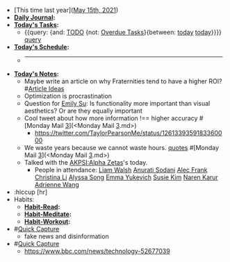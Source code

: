 - [This time last year]([May 15th, 2021](<May 15th, 2021.md>))
- **[Daily Journal](<Daily Journal.md>):**
- **[Today's Tasks](<Today's Tasks.md>):**
    - {{query: {and: [TODO](<TODO.md>) {not: [Overdue Tasks](<Overdue Tasks.md>)}{between: [today](<today.md>) [today](<today.md>)}}}} [query](<query.md>)
- **[Today's Schedule](<Today's Schedule.md>):**
    - ********
- **[Today's Notes](<Today's Notes.md>):**
    - Maybe write an article on why Fraternities tend to have a higher ROI? #[Article Ideas](<Article Ideas.md>)
    - Optimization is procrastination
    - Question for [Emily Su](<Emily Su.md>): Is functionality more important than visual aesthetics? Or are they equally important
    - Cool tweet about how more information !== higher accuracy #[Monday Mail [3](<3.md>)](<Monday Mail [3](<3.md>).md>)
        - https://twitter.com/TaylorPearsonMe/status/1261339359183360000
    - We waste years because we cannot waste hours. [quotes](<quotes.md>) #[Monday Mail [3](<3.md>)](<Monday Mail [3](<3.md>).md>)
    - Talked with the [AKPSI:Alpha Zetas](<AKPSI:Alpha Zetas.md>)'s today. 
        - People in attendance: [Liam Walsh](<Liam Walsh.md>) [Anurati Sodani](<Anurati Sodani.md>) [Alec Frank](<Alec Frank.md>) [Christina Li](<Christina Li.md>) [Alyssa Song](<Alyssa Song.md>) [Emma Yukevich](<Emma Yukevich.md>) [Susie Kim](<Susie Kim.md>) [Naren Karur](<Naren Karur.md>) [Adrienne Wang](<Adrienne Wang.md>)
- :hiccup [hr]
- Habits:
    - **[Habit-Read](<Habit-Read.md>):**
    - **[Habit-Meditate](<Habit-Meditate.md>):**
    - **[Habit-Workout](<Habit-Workout.md>):**
- #[Quick Capture](<Quick Capture.md>)
    - fake news and disinformation 
- #[Quick Capture](<Quick Capture.md>)
    - https://www.bbc.com/news/technology-52677039
